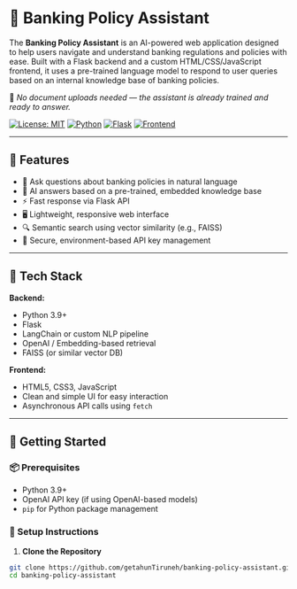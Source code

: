 # 🏦 Banking Policy Assistant

The **Banking Policy Assistant** is an AI-powered web application designed to help users navigate and understand banking regulations and policies with ease. Built with a Flask backend and a custom HTML/CSS/JavaScript frontend, it uses a pre-trained language model to respond to user queries based on an internal knowledge base of banking policies.

📌 _No document uploads needed — the assistant is already trained and ready to answer._

[![License: MIT](https://img.shields.io/badge/License-MIT-yellow.svg)](https://opensource.org/licenses/MIT)
[![Python](https://img.shields.io/badge/Python-3.9%2B-blue.svg)](https://www.python.org/)
[![Flask](https://img.shields.io/badge/Backend-Flask-red)](https://flask.palletsprojects.com/)
[![Frontend](https://img.shields.io/badge/Frontend-HTML%2FCSS%2FJS-lightgrey)]()

---

## 🌟 Features

- 💬 Ask questions about banking policies in natural language
- 🧠 AI answers based on a pre-trained, embedded knowledge base
- ⚡ Fast response via Flask API
- 🖥️ Lightweight, responsive web interface
- 🔍 Semantic search using vector similarity (e.g., FAISS)
- 🔐 Secure, environment-based API key management

---

## 🧰 Tech Stack

**Backend:**
- Python 3.9+
- Flask
- LangChain or custom NLP pipeline
- OpenAI / Embedding-based retrieval
- FAISS (or similar vector DB)

**Frontend:**
- HTML5, CSS3, JavaScript
- Clean and simple UI for easy interaction
- Asynchronous API calls using `fetch`

---

## 🚀 Getting Started

### 📦 Prerequisites

- Python 3.9+
- OpenAI API key (if using OpenAI-based models)
- `pip` for Python package management

### 🔧 Setup Instructions

1. **Clone the Repository**

```bash
git clone https://github.com/getahunTiruneh/banking-policy-assistant.git
cd banking-policy-assistant
